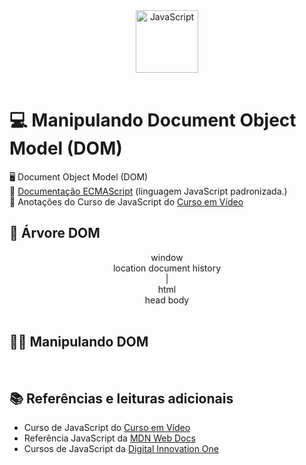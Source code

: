 <div align="center">
  <img alt="JavaScript" height="100" src="https://raw.githubusercontent.com/FortAwesome/Font-Awesome/6.x/svgs/brands/js-square.svg">
</div>

<br>

# 💻 Manipulando Document Object Model (DOM)
🖥 Document Object Model (DOM)
<br>
📑 [Documentação ECMAScript](https://www.ecma-international.org/publications-and-standards/standards/ecma-262/) (linguagem JavaScript padronizada.)
<br>
📝 Anotações do Curso de JavaScript do [Curso em Vídeo](https://youtube.com/playlist?list=PLntvgXM11X6pi7mW0O4ZmfUI1xDSIbmTm)
<br>


## 🌳 Árvore DOM
<div align='center' >
             window
              <br>
location    document   history
              <br>
               |
              <br>
              html
              <br>
            head body
</div>

<br>

## 👩‍💻 Manipulando DOM







<br>

## 📚 Referências e leituras adicionais
- Curso de JavaScript do [Curso em Vídeo](https://youtube.com/playlist?list=PLntvgXM11X6pi7mW0O4ZmfUI1xDSIbmTm)
- Referência JavaScript da [MDN Web Docs](https://developer.mozilla.org/en-US/docs/Web/JavaScript)
- Cursos de JavaScript da [Digital Innovation One](https://www.dio.me/)